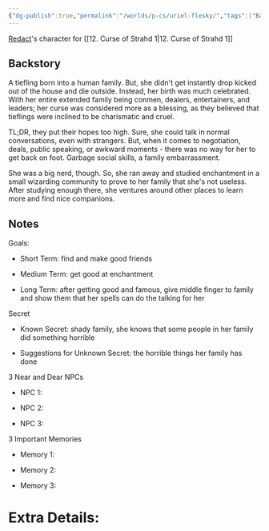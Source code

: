 ```yaml
---
{"dg-publish":true,"permalink":"/worlds/p-cs/uriel-flesky/","tags":["Barovia","Balky"]}
---
```


[Redact](Redact.md)'s character for [[12. Curse of Strahd 1\|12. Curse of Strahd 1]]
## Backstory

A tiefling born into a human family. But, she didn't get instantly drop kicked out of the house and die outside. Instead, her birth was much celebrated. With her entire extended family being conmen, dealers, entertainers, and leaders; her curse was considered more as a blessing, as they believed that tieflings were inclined to be charismatic and cruel. 

TL;DR, they put their hopes too high. Sure, she could talk in normal conversations, even with strangers. But, when it comes to negotiation, deals, public speaking, or awkward moments - there was no way for her to get back on foot. Garbage social skills, a family embarrassment.

She was a big nerd, though. So, she ran away and studied enchantment in a small wizarding community to prove to her family that she's not useless. After studying enough there, she ventures around other places to learn more and find nice companions.

## Notes

Goals:

-   Short Term: find and make good friends
    
-   Medium Term: get good at enchantment
    
-   Long Term: after getting good and famous, give middle finger to family and show them that her spells can do the talking for her
    

Secret

-   Known Secret: shady family, she knows that some people in her family did something horrible
    
-   Suggestions for Unknown Secret: the horrible things her family has done
    

3 Near and Dear NPCs

-   NPC 1:
    
-   NPC 2:
    
-   NPC 3:
    

3 Important Memories

-   Memory 1: 
    
-   Memory 2: 
    
-   Memory 3: 
    

# Extra Details:

